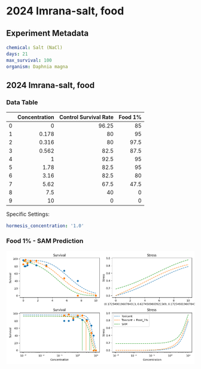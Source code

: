 # 2024 Imrana-salt, food

## Experiment Metadata

```yaml
chemical: Salt (NaCl)
days: 21
max_survival: 100
organism: Daphnia magna

```


## 2024 Imrana-salt, food

### Data Table

|    |   Concentration |   Control Survival Rate |   Food 1% |
|---:|----------------:|------------------------:|----------:|
|  0 |           0     |                   96.25 |      85   |
|  1 |           0.178 |                   80    |      95   |
|  2 |           0.316 |                   80    |      97.5 |
|  3 |           0.562 |                   82.5  |      87.5 |
|  4 |           1     |                   92.5  |      95   |
|  5 |           1.78  |                   82.5  |      95   |
|  6 |           3.16  |                   82.5  |      80   |
|  7 |           5.62  |                   67.5  |      47.5 |
|  8 |           7.5   |                   40    |       0   |
|  9 |          10     |                    0    |       0   |

Specific Settings:

```yaml
hormesis_concentration: '1.0'
```


### Food 1% - SAM Prediction

![SAM Prediction](../imgs/sam_predictions/2024_Imrana-salt,_food_Food_1%.png)
